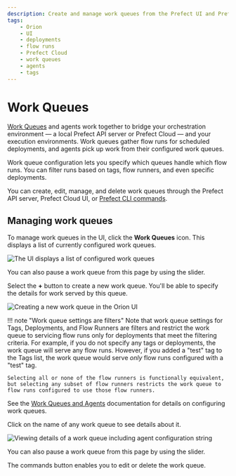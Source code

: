 ```yaml
---
description: Create and manage work queues from the Prefect UI and Prefect Cloud.
tags:
    - Orion
    - UI
    - deployments
    - flow runs
    - Prefect Cloud
    - work queues
    - agents
    - tags
---
```


# Work Queues

[Work Queues](/concepts/work-queues/) and agents work together to bridge your orchestration environment &mdash; a local Prefect API server or Prefect Cloud &mdash; and your execution environments. Work queues gather flow runs for scheduled deployments, and agents pick up work from their configured work queues.

Work queue configuration lets you specify which queues handle which flow runs. You can filter runs based on tags, flow runners, and even specific deployments.

You can create, edit, manage, and delete work queues through the Prefect API server, Prefect Cloud UI, or [Prefect CLI commands](/concepts/work-queues/#work-queue-configuration).

## Managing work queues

To manage work queues in the UI, click the **Work Queues** icon. This displays a list of currently configured work queues.

![The UI displays a list of configured work queues](/img/ui/work-queue-list.png)

You can also pause a work queue from this page by using the slider.

Select the **+** button to create a new work queue. You'll be able to specify the details for work served by this queue.

![Creating a new work queue in the Orion UI](/img/ui/work-queue-create.png)

!!! note "Work queue settings are filters"
    Note that work queue settings for Tags, Deployments, and Flow Runners are filters and restrict the work queue to servicing flow runs only for deployments that meet the filtering criteria. For example, if you do not specify any tags or deployments, the work queue will serve any flow runs. However, if you added a "test" tag to the Tags list, the work queue would serve _only_ flow runs configured with a "test" tag.

    Selecting all or none of the flow runners is functionally equivalent, but selecting any subset of flow runners restricts the work queue to flow runs configured to use those flow runners.

See the [Work Queues and Agents](/concepts/work-queues/) documentation for details on configuring work queues.

Click on the name of any work queue to see details about it. 

![Viewing details of a work queue including agent configuration string](/img/ui/work-queue-details.png)

You can also pause a work queue from this page by using the slider.

The commands button enables you to edit or delete the work queue.